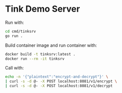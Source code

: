 # Tink Demo Server

Run with:

```bash
cd cmd/tinksrv
go run .
```

Build container image and run container with:

```bash
docker build -t tinksrv:latest .
docker run --rm -it tinksrv
```

Call with:

```bash
echo -n '{"plaintext":"encrypt-and-decrypt"}' \
| curl -s -d @- -X POST localhost:8081/v1/encrypt \
| curl -s -d @- -X POST localhost:8081/v1/decrypt
```
